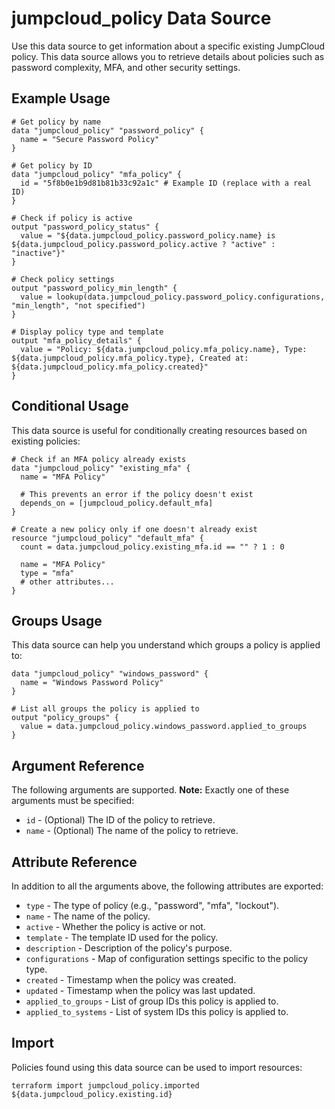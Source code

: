 # jumpcloud_policy Data Source

Use this data source to get information about a specific existing JumpCloud policy. This data source allows you to retrieve details about policies such as password complexity, MFA, and other security settings.

## Example Usage

```hcl
# Get policy by name
data "jumpcloud_policy" "password_policy" {
  name = "Secure Password Policy"
}

# Get policy by ID
data "jumpcloud_policy" "mfa_policy" {
  id = "5f8b0e1b9d81b81b33c92a1c" # Example ID (replace with a real ID)
}

# Check if policy is active
output "password_policy_status" {
  value = "${data.jumpcloud_policy.password_policy.name} is ${data.jumpcloud_policy.password_policy.active ? "active" : "inactive"}"
}

# Check policy settings
output "password_policy_min_length" {
  value = lookup(data.jumpcloud_policy.password_policy.configurations, "min_length", "not specified")
}

# Display policy type and template
output "mfa_policy_details" {
  value = "Policy: ${data.jumpcloud_policy.mfa_policy.name}, Type: ${data.jumpcloud_policy.mfa_policy.type}, Created at: ${data.jumpcloud_policy.mfa_policy.created}"
}
```

## Conditional Usage

This data source is useful for conditionally creating resources based on existing policies:

```hcl
# Check if an MFA policy already exists
data "jumpcloud_policy" "existing_mfa" {
  name = "MFA Policy"
  
  # This prevents an error if the policy doesn't exist
  depends_on = [jumpcloud_policy.default_mfa]
}

# Create a new policy only if one doesn't already exist
resource "jumpcloud_policy" "default_mfa" {
  count = data.jumpcloud_policy.existing_mfa.id == "" ? 1 : 0
  
  name = "MFA Policy"
  type = "mfa"
  # other attributes...
}
```

## Groups Usage

This data source can help you understand which groups a policy is applied to:

```hcl
data "jumpcloud_policy" "windows_password" {
  name = "Windows Password Policy"
}

# List all groups the policy is applied to
output "policy_groups" {
  value = data.jumpcloud_policy.windows_password.applied_to_groups
}
```

## Argument Reference

The following arguments are supported. **Note:** Exactly one of these arguments must be specified:

* `id` - (Optional) The ID of the policy to retrieve.
* `name` - (Optional) The name of the policy to retrieve.

## Attribute Reference

In addition to all the arguments above, the following attributes are exported:

* `type` - The type of policy (e.g., "password", "mfa", "lockout").
* `name` - The name of the policy.
* `active` - Whether the policy is active or not.
* `template` - The template ID used for the policy.
* `description` - Description of the policy's purpose.
* `configurations` - Map of configuration settings specific to the policy type.
* `created` - Timestamp when the policy was created.
* `updated` - Timestamp when the policy was last updated.
* `applied_to_groups` - List of group IDs this policy is applied to.
* `applied_to_systems` - List of system IDs this policy is applied to.

## Import

Policies found using this data source can be used to import resources:

```shell
terraform import jumpcloud_policy.imported ${data.jumpcloud_policy.existing.id}
``` 